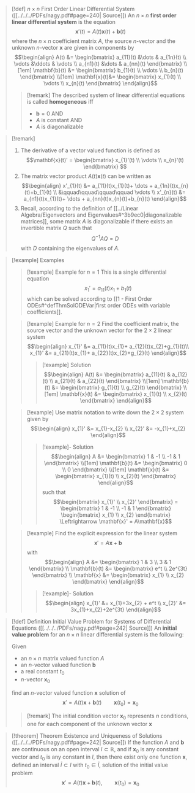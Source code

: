 >[!def] $n \times n$ First Order Linear Differential System ([[../../../PDFs/nagy.pdf#page=240| Source]])
>An $n \times n$ **first order linear differential system** is the equation 
>$$\mathbf{x}'(t)=A(t)\mathbf{x}(t)+ \mathbf{b}(t)$$
>where the $n \times n$ coefficient matrix $A$, the source $n$-vector and the unknown $n$-vector $\mathbf{x}$ are given in components by
>$$\begin{align}
>A(t) &= \begin{bmatrix}
a_{11}(t) &\dots & a_{1n}(t) \\
\vdots &\ddots & \vdots \\
a_{n1}(t) &\dots & a_{nn}(t)
\end{bmatrix} \\[1em]
> \mathbf{b}(t) &= \begin{bmatrix}
> b_{1}(t) \\
> \vdots \\
> b_{n}(t)
>\end{bmatrix} \\[1em]
> \mathbf{x}(t)&= \begin{bmatrix}
>x_{1}(t) \\
> \vdots \\
> x_{n}(t)
>\end{bmatrix}  
>\end{align}$$
>
>>[!remark]
>>The described system of linear differential equations is called **homogeneous** iff
>>- $\mathbf{b} = 0$ AND
>>- $A$ is constant AND
>>- $A$ is diagonalizable

>[!remark]
>1. The derivative of a vector valued function is defined as $$\mathbf{x}(t)' = \begin{bmatrix} x_{1}'(t) \\  \vdots \\ x_{n}'(t) \end{bmatrix} $$
>2. The matrix vector product  $A(t)\mathbf{x}(t)$  can be written as
>$$\begin{align}
> x'_{1}(t) &= a_{11}(t)x_{1}(t)+ \dots + a_{1n}(t)x_{n}(t)+b_{1}(t) \\
>  &\qquad\qquad\qquad\qquad \vdots \\
>x'_{n}(t) &= a_{n1}(t)x_{1}(t)+ \dots + a_{nn}(t)x_{n}(t)+b_{n}(t) 
>\end{align}$$
>3. Recall, according to the definition of [[../Linear Algebra/Eigenvectors and Eigenvalues#^3b9ec0|diagonalizable matrices]], some matrix $A$ is diagonalizable if there exists an invertible matrix $Q$ such that
>   $$Q^{-1}AQ = D$$
>   with $D$ containing the eigenvalues of $A$.

>[!example] Examples
>>[!example] Example for $n=1$
>>This is a single differential equation 
>>$$x_{1}' = a_{11}(t)x_{1}+ b_{1}(t)$$
>>which can be solved according to [[1 - First Order ODEs#^defThmSolODEVar|first order ODEs with variable coefficients]].
>
>>[!example] Example for $n=2$
>>Find the coefficient matrix, the source vector and the unknown vector for the $2 \times 2$ linear system
>>$$\begin{align}
>> x_{1}' &= a_{11}(t)x_{1}+ a_{12}(t)x_{2}+g_{1}(t)\\
>> x_{1}' &= a_{21}(t)x_{1}+ a_{22}(t)x_{2}+g_{2}(t)
>>\end{align}$$
>>>[!example] Solution
>>>$$\begin{align}
>>> A(t) &= \begin{bmatrix}
>>> a_{11}(t) & a_{12}(t) \\
>>> a_{21}(t) & a_{22}(t)
>>>\end{bmatrix} \\[1em]
>>>\mathbf{b}(t) &= \begin{bmatrix}
>>> g_{1}(t) \\
>>> g_{2}(t)
>>>\end{bmatrix} \\[1em]
>>>\mathbf{x}(t) &= \begin{bmatrix}
>>> x_{1}(t) \\
>>> x_{2}(t)
>>>\end{bmatrix}
>>>\end{align}$$
>
>>[!example]
>>Use matrix notation to write down the $2 \times 2$ system given by
>>$$\begin{align}
>> x_{1}' &= x_{1}-x_{2} \\
>> x_{2}' &= -x_{1}+x_{2}
>>\end{align}$$
>>>[!example]- Solution
>>> $$\begin{align}
>>> A &= \begin{bmatrix}
>>> 1 & -1 \\
>>> -1 & 1
>>>\end{bmatrix} \\[1em]
>>> \mathbf{b}(t) &= \begin{bmatrix}
>>> 0 \\
>>> 0
>>>\end{bmatrix}  \\[1em]
>>> \mathbf{x}(t) &= \begin{bmatrix}
>>> x_{1}(t) \\
>>> x_{2}(t)
>>>\end{bmatrix}
>>>\end{align}$$
>>> such that
>>> $$\begin{bmatrix}
>>> x_{1}' \\
>>> x_{2}'
>>>\end{bmatrix}
>>> = \begin{bmatrix}
>>> 1 & -1 \\
>>> -1 & 1
>>>\end{bmatrix}
>>>\begin{bmatrix}
>>> x_{1} \\
>>> x_{2}
>>>\end{bmatrix} \Leftrightarrow \mathbf{x}' = A\mathbf{x}$$
>
>>[!example]
>>Find the explicit expression for the linear system $$\mathbf{x}' = A\mathbf{x}+ \mathbf{b}$$
>>with 
>>$$\begin{align}
>>A &= \begin{bmatrix}
>>1 & 3 \\
>>3 & 1 
>>\end{bmatrix} \\
>> \mathbf{b}(t) &= \begin{bmatrix}
>> e^t \\
>> 2e^{3t}
>>\end{bmatrix} \\
>> \mathbf{x} &= \begin{bmatrix}
>> x_{1} \\
>> x_{2}
>>\end{bmatrix}
>>\end{align}$$
>>>[!example]- Solution
>>>$$\begin{align}
>>> x_{1}' &= x_{1}+3x_{2} + e^t \\
>>> x_{2}' &= 3x_{1}+x_{2}+2e^{3t}
>>>\end{align}$$

>[!def] Definition Initial Value Problem for Systems of Differential Equations ([[../../../PDFs/nagy.pdf#page=242| Source]])
>An **initial value problem** for an $n \times n$ linear differential system is the following:
>
>Given 
>- an $n \times n$ matrix valued function $A$
>- an $n$-vector valued function $\mathbf{b}$
>- a real constant $t_0$
>- $n$-vector $\mathbf{x}_{0}$
>
>find an $n$-vector valued function $\mathbf{x}$ solution of
>$$\mathbf{x}' = A(t)\mathbf{x} + \mathbf{b}(t) \qquad \mathbf{x}(t_{0})=\mathbf{x}_{0}$$
>>[!remark]
>> The initial condition vector $\mathbf{x}_{0}$ represents $n$ conditions, one for each component of the unknown vector $\mathbf{x}$

>[!theorem] Theorem Existence and Uniqueness of Solutions ([[../../../PDFs/nagy.pdf#page=242| Source]])
>If the function $A$ and $\mathbf{b}$ are continuous on an open interval $I \subset \mathbb{R}$, and if $\mathbf{x}_{0}$ is any constant vector and $t_{0}$ is any constant in $I$, then there exist only one function $\mathbf{x}$, defined an interval $\tilde{I} \subset I$ with $t_{0} \in \tilde{I}$, solution of the initial value problem
>$$\mathbf{x}' = A(t)\mathbf{x}+\mathbf{b}(t), \qquad \mathbf{x}(t_{0})=\mathbf{x}_{0}$$